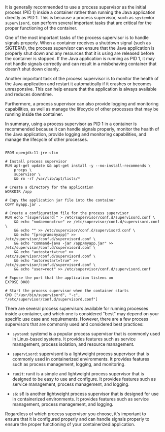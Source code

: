 It is generally recommended to use a process supervisor as the initial process (PID 1) inside a container rather than running the Java application directly as PID 1. This is because a process supervisor, such as `systemd`or `supervisord`, can perform several important tasks that are critical for the proper functioning of the container.

One of the most important tasks of the process supervisor is to handle signals properly. When a container receives a shutdown signal (such as SIGTERM), the process supervisor can ensure that the Java application is properly shut down and any resources that it is using are released before the container is stopped. If the Java application is running as PID 1, it may not handle signals correctly and can result in a misbehaving container that doesn't shut down cleanly.

Another important task of the process supervisor is to monitor the health of the Java application and restart it automatically if it crashes or becomes unresponsive. This can help ensure that the application is always available and reduces downtime.

Furthermore, a process supervisor can also provide logging and monitoring capabilities, as well as manage the lifecycle of other processes that may be running inside the container.

In summary, using a process supervisor as PID 1 in a container is recommended because it can handle signals properly, monitor the health of the Java application, provide logging and monitoring capabilities, and manage the lifecycle of other processes.


```shell

FROM openjdk:11-jre-slim

# Install process supervisor
RUN apt-get update && apt-get install -y --no-install-recommends \
    procps \
    supervisor \
    && rm -rf /var/lib/apt/lists/*

# Create a directory for the application
WORKDIR /app

# Copy the application jar file into the container
COPY myapp.jar .

# Create a configuration file for the process supervisor
RUN echo "[supervisord]" > /etc/supervisor/conf.d/supervisord.conf \
    && echo "nodaemon=true" >> /etc/supervisor/conf.d/supervisord.conf \
    && echo "" >> /etc/supervisor/conf.d/supervisord.conf \
    && echo "[program:myapp]" >> /etc/supervisor/conf.d/supervisord.conf \
    && echo "command=java -jar /app/myapp.jar" >> /etc/supervisor/conf.d/supervisord.conf \
    && echo "autostart=true" >> /etc/supervisor/conf.d/supervisord.conf \
    && echo "autorestart=true" >> /etc/supervisor/conf.d/supervisord.conf \
    && echo "user=root" >> /etc/supervisor/conf.d/supervisord.conf

# Expose the port that the application listens on
EXPOSE 8080

# Start the process supervisor when the container starts
CMD ["/usr/bin/supervisord", "-c", "/etc/supervisor/conf.d/supervisord.conf"]

```

There are several process supervisors available for running processes inside a container, and which one is considered "best" may depend on your specific use case and requirements. However, there are a few process supervisors that are commonly used and considered best practices:

 - `systemd`: systemd is a popular process supervisor that is commonly used in Linux-based systems. It provides features such as service management, process isolation, and resource management.

- `supervisord`: supervisord is a lightweight process supervisor that is commonly used in containerized environments. It provides features such as process management, logging, and monitoring.

- `runit`: runit is a simple and lightweight process supervisor that is designed to be easy to use and configure. It provides features such as service management, process management, and logging.

- `s6`: s6 is another lightweight process supervisor that is designed for use in containerized environments. It provides features such as service management, process management, and logging.

Regardless of which process supervisor you choose, it's important to ensure that it is configured properly and can handle signals properly to ensure the proper functioning of your containerized application.